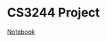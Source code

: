 # CS3244 Project

[Notebook](https://colab.research.google.com/drive/1OW00DccNalIgU3nT2DFOsyTI0beqW6Ei?authuser=1#scrollTo=G7XB2tuPuQ4I)
